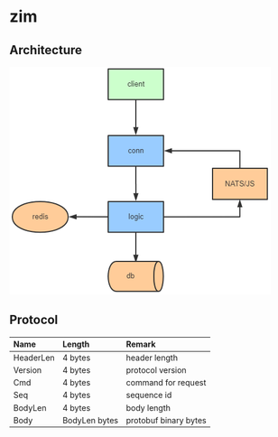# zim

## Architecture

![arch](docs/assets/arch.png)

## Protocol

| Name          | Length        |  Remark                 |
|:--------------|:--------------|:------------------------|
| HeaderLen     | 4 bytes       | header length           |
| Version       | 4 bytes       | protocol version        |
| Cmd           | 4 bytes       | command for request     |
| Seq           | 4 bytes       | sequence id             |
| BodyLen       | 4 bytes       | body length             |
| Body          | BodyLen bytes | protobuf binary bytes   |
